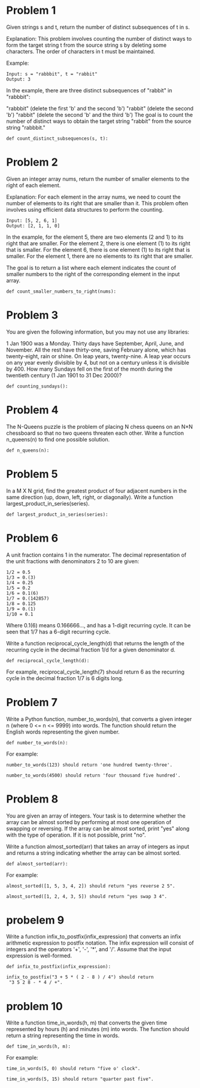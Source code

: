 # Problem 1 
Given strings s and t, return the number of distinct subsequences of t in s.

Explanation:
This problem involves counting the number of distinct ways to form the target string t from the source string s by deleting some characters. The order of characters in t must be maintained.

Example:

```
Input: s = "rabbbit", t = "rabbit"
Output: 3
```
In the example, there are three distinct subsequences of "rabbit" in "rabbbit":

"rabbbit" (delete the first 'b' and the second 'b')
"rabbit" (delete the second 'b')
"rabbit" (delete the second 'b' and the third 'b')
The goal is to count the number of distinct ways to obtain the target string "rabbit" from the source string "rabbbit."

```
def count_distinct_subsequences(s, t):
```
# Problem 2

Given an integer array nums, return the number of smaller elements to the right of each element.

Explanation:
For each element in the array nums, we need to count the number of elements to its right that are smaller than it. This problem often involves using efficient data structures to perform the counting.

```
Input: [5, 2, 6, 1]
Output: [2, 1, 1, 0]
```
In the example, for the element 5, there are two elements (2 and 1) to its right that are smaller. For the element 2, there is one element (1) to its right that is smaller. For the element 6, there is one element (1) to its right that is smaller. For the element 1, there are no elements to its right that are smaller.

The goal is to return a list where each element indicates the count of smaller numbers to the right of the corresponding element in the input array.

```
def count_smaller_numbers_to_right(nums):
```


# Problem 3
You are given the following information, but you may not use any libraries:

1 Jan 1900 was a Monday.
Thirty days have September, April, June, and November.
All the rest have thirty-one, saving February alone, which has twenty-eight, rain or shine.
On leap years, twenty-nine.
A leap year occurs on any year evenly divisible by 4, but not on a century unless it is divisible by 400.
How many Sundays fell on the first of the month during the twentieth century (1 Jan 1901 to 31 Dec 2000)?

```
def counting_sundays():
```


# Problem 4

The N-Queens puzzle is the problem of placing N chess queens on an N×N chessboard so that no two queens threaten each other. Write a function n_queens(n) to find one possible solution.

```
def n_queens(n):
```
# Problem 5

In a M X N grid, find the greatest product of four adjacent numbers in the same direction (up, down, left, right, or diagonally). Write a function largest_product_in_series(series).

```
def largest_product_in_series(series):
```

# Problem 6
A unit fraction contains 1 in the numerator. The decimal representation of the unit fractions with denominators 2 to 10 are given:
```
1/2 = 0.5
1/3 = 0.(3)
1/4 = 0.25
1/5 = 0.2
1/6 = 0.1(6)
1/7 = 0.(142857)
1/8 = 0.125
1/9 = 0.(1)
1/10 = 0.1
```
Where 0.1(6) means 0.166666..., and has a 1-digit recurring cycle. It can be seen that 1/7 has a 6-digit recurring cycle.

Write a function reciprocal_cycle_length(d) that returns the length of the recurring cycle in the decimal fraction 1/d for a given denominator d.

```
def reciprocal_cycle_length(d):
```
For example, reciprocal_cycle_length(7) should return 6 as the recurring cycle in the decimal fraction 1/7 is 6 digits long.

# Problem 7 
Write a Python function, number_to_words(n), that converts a given integer n (where 0 <= n <= 9999) into words. The function should return the English words representing the given number.

```
def number_to_words(n):
```
For example:
```
number_to_words(123) should return 'one hundred twenty-three'.
```
```
number_to_words(4500) should return 'four thousand five hundred'.
```

# Problem 8 

You are given an array of integers. Your task is to determine whether the array can be almost sorted by performing at most one operation of swapping or reversing. If the array can be almost sorted, print "yes" along with the type of operation. If it is not possible, print "no".

Write a function almost_sorted(arr) that takes an array of integers as input and returns a string indicating whether the array can be almost sorted.

```
def almost_sorted(arr):
```
For example:

```
almost_sorted([1, 5, 3, 4, 2]) should return "yes reverse 2 5".
```
```
almost_sorted([1, 2, 4, 3, 5]) should return "yes swap 3 4".
```


# probelem 9
Write a function infix_to_postfix(infix_expression) that converts an infix arithmetic expression to postfix notation. The infix expression will consist of integers and the operators '+', '-', '*', and '/'. Assume that the input expression is well-formed.

```
def infix_to_postfix(infix_expression):
```
```
infix_to_postfix("3 + 5 * ( 2 - 8 ) / 4") should return
 "3 5 2 8 - * 4 / +".
```

# problem 10


Write a function time_in_words(h, m) that converts the given time represented by hours (h) and minutes (m) into words. The function should return a string representing the time in words.

```
def time_in_words(h, m):
```

For example:

```
time_in_words(5, 0) should return "five o' clock".
```
```
time_in_words(5, 15) should return "quarter past five".
```
